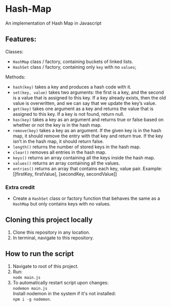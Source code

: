 # Hash-Map
An implementation of Hash Map in Javascript

## Features: 
Classes: 
* `HashMap` class / factory, containing buckets of linked lists.
* `HashSet` class / factory, containing only `key` with no `values`;

Methods:
* `hash(key)` takes a key and produces a hash code with it.
* `set(key, value)` takes two arguments: the first is a key, and the second is a value that is assigned to this key. If a key already exists, then the old value is overwritten, and we can say that we update the key’s value.
* `get(key)` takes one argument as a key and returns the value that is assigned to this key. If a key is not found, return null.
* `has(key)` takes a key as an argument and returns true or false based on whether or not the key is in the hash map.
* `remove(key)` takes a key as an argument. If the given key is in the hash map, it should remove the entry with that key and return true. If the key isn’t in the hash map, it should return false.
* `length()` returns the number of stored keys in the hash map.
* `clear()` removes all entries in the hash map.
* `keys()` returns an array containing all the keys inside the hash map.
* `values()` returns an array containing all the values.
* `entries()` returns an array that contains each key, value pair. Example: [[firstKey, firstValue], [secondKey, secondValue]]

### Extra credit 
* Create a `HashSet` class or factory function that behaves the same as a `HashMap` but only contains keys with no values.

## Cloning this project locally
1. Clone this repository in any location.
2. In terminal, navigate to this repository.

## How to run the script
1. Navigate to root of this project.
2. Run:  
   `node main.js`
3. To automatically restart script upon changes:  
   `nodemon main.js`  
   Install nodemon in the system if it's not installed:  
   `npm i -g nodemon`. 